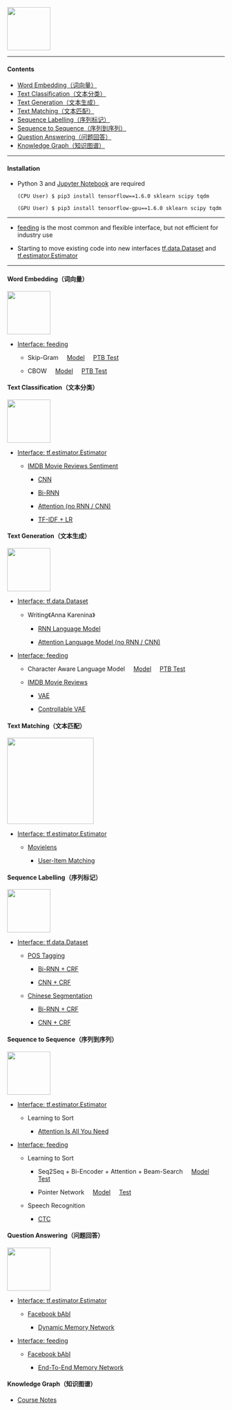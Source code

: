 <img src="https://github.com/zhedongzheng/finch/blob/master/nlp-models/assets/tensorflow_nlp.png" height='100'>

---
#### Contents
* [Word Embedding（词向量）](https://github.com/zhedongzheng/finch#word-embedding%E8%AF%8D%E5%90%91%E9%87%8F)
* [Text Classification（文本分类）](https://github.com/zhedongzheng/finch#text-classification%E6%96%87%E6%9C%AC%E5%88%86%E7%B1%BB)
* [Text Generation（文本生成）](https://github.com/zhedongzheng/finch#text-generation%E6%96%87%E6%9C%AC%E7%94%9F%E6%88%90)
* [Text Matching（文本匹配）](https://github.com/zhedongzheng/finch/blob/master/README.md#text-matching%E6%96%87%E6%9C%AC%E5%8C%B9%E9%85%8D)
* [Sequence Labelling（序列标记）](https://github.com/zhedongzheng/finch#sequence-labelling%E5%BA%8F%E5%88%97%E6%A0%87%E8%AE%B0)
* [Sequence to Sequence（序列到序列）](https://github.com/zhedongzheng/finch#sequence-to-sequence%E5%BA%8F%E5%88%97%E5%88%B0%E5%BA%8F%E5%88%97)
* [Question Answering（问题回答）](https://github.com/zhedongzheng/finch/blob/master/README.md#question-answering%E9%97%AE%E9%A2%98%E5%9B%9E%E7%AD%94)
* [Knowledge Graph（知识图谱）](https://github.com/zhedongzheng/finch#knowledge-graph%E7%9F%A5%E8%AF%86%E5%9B%BE%E8%B0%B1)

---
#### Installation 
* Python 3 and [Jupyter Notebook](http://jupyter.org/) are required

    ```
    (CPU User) $ pip3 install tensorflow==1.6.0 sklearn scipy tqdm
    
    (GPU User) $ pip3 install tensorflow-gpu==1.6.0 sklearn scipy tqdm
    ```
---

* [feeding](https://www.tensorflow.org/api_guides/python/reading_data#Feeding) is the most common and flexible interface, but not efficient for industry use

* Starting to move existing code into new interfaces [tf.data.Dataset](https://www.tensorflow.org/api_docs/python/tf/data/Dataset) and [tf.estimator.Estimator](https://www.tensorflow.org/api_docs/python/tf/estimator/Estimator)
---

#### Word Embedding（词向量）
<img src="https://github.com/zhedongzheng/finch/blob/master/nlp-models/assets/decoration_6.png" height='100'>

* [Interface: feeding](https://www.tensorflow.org/api_guides/python/reading_data#Feeding)

    * Skip-Gram &nbsp; &nbsp; [Model](https://github.com/zhedongzheng/finch/blob/master/nlp-models/tensorflow/word2vec_skipgram.py) &nbsp; &nbsp; [PTB Test](https://nbviewer.jupyter.org/github/zhedongzheng/finch/blob/master/nlp-models/tensorflow/word2vec_skipgram_test.ipynb)

    * CBOW &nbsp; &nbsp; [Model](https://github.com/zhedongzheng/finch/blob/master/nlp-models/tensorflow/word2vec_cbow.py) &nbsp; &nbsp; [PTB Test](https://nbviewer.jupyter.org/github/zhedongzheng/finch/blob/master/nlp-models/tensorflow/word2vec_cbow_test.ipynb)

#### Text Classification（文本分类）
<img src="https://github.com/zhedongzheng/finch/blob/master/nlp-models/assets/decoration_2.png" height='100'>

* [Interface: tf.estimator.Estimator](https://www.tensorflow.org/api_docs/python/tf/estimator)

    * [IMDB Movie Reviews Sentiment](http://ai.stanford.edu/~amaas/data/sentiment/)

        *  [CNN](https://nbviewer.jupyter.org/github/zhedongzheng/finch/blob/master/nlp-models/tensorflow/tf-estimator/concat_conv_1d_text_clf_imdb_test.ipynb)

        *  [Bi-RNN](https://nbviewer.jupyter.org/github/zhedongzheng/finch/blob/master/nlp-models/tensorflow/tf-estimator/rnn_text_clf_imdb_test.ipynb)

        *  [Attention (no RNN / CNN)](https://nbviewer.jupyter.org/github/zhedongzheng/finch/blob/master/nlp-models/tensorflow/tf-estimator/only_attn_text_clf_imdb_test.ipynb)

        *  [TF-IDF + LR](https://nbviewer.jupyter.org/github/zhedongzheng/finch/blob/master/nlp-models/tensorflow/tf-estimator/tfidf_imdb_test.ipynb)

#### Text Generation（文本生成）
<img src="https://github.com/zhedongzheng/finch/blob/master/nlp-models/assets/decoration_5.png" height='100'>

* [Interface: tf.data.Dataset](https://www.tensorflow.org/api_docs/python/tf/data)

    * Writing《Anna Karenina》
    
        * [RNN Language Model](https://nbviewer.jupyter.org/github/zhedongzheng/finch/blob/master/nlp-models/tensorflow/tf-data-api/char_rnn_beam_test.ipynb)
    
        *  [Attention Language Model (no RNN / CNN)](https://nbviewer.jupyter.org/github/zhedongzheng/finch/blob/master/nlp-models/tensorflow/tf-data-api/self_attn_lm_test.ipynb)

* [Interface: feeding](https://www.tensorflow.org/api_guides/python/reading_data#Feeding)

    * Character Aware Language Model &nbsp; &nbsp; [Model](https://github.com/zhedongzheng/finch/blob/master/nlp-models/tensorflow/cnn_rnn_text_gen.py) &nbsp; &nbsp; [PTB Test](https://nbviewer.jupyter.org/github/zhedongzheng/finch/blob/master/nlp-models/tensorflow/cnn_rnn_text_gen_test.ipynb) &nbsp; &nbsp;

    * [IMDB Movie Reviews](http://ai.stanford.edu/~amaas/data/sentiment/)

        * [VAE](https://github.com/zhedongzheng/finch/tree/master/nlp-models/tensorflow/vae)
        
        * [Controllable VAE](https://github.com/zhedongzheng/finch/tree/master/nlp-models/tensorflow/toward-control)

#### Text Matching（文本匹配）
<img src="https://github.com/zhedongzheng/finch/blob/master/nlp-models/assets/decoration_10.jpeg" height='200'>

* [Interface: tf.estimator.Estimator](https://www.tensorflow.org/api_docs/python/tf/estimator)

    * [Movielens](https://grouplens.org/datasets/movielens/)

        * [User-Item Matching](https://github.com/zhedongzheng/finch/tree/master/nlp-models/tensorflow/movielens)

#### Sequence Labelling（序列标记）
<img src="https://github.com/zhedongzheng/finch/blob/master/nlp-models/assets/decoration_4.jpg" height='100'>

* [Interface: tf.data.Dataset](https://www.tensorflow.org/api_docs/python/tf/data)

    * [POS Tagging](https://www.clips.uantwerpen.be/conll2000/chunking/)

        * [Bi-RNN + CRF](https://nbviewer.jupyter.org/github/zhedongzheng/finch/blob/master/nlp-models/tensorflow/tf-data-api/pos_birnn_crf_test.ipynb)

        * [CNN + CRF](https://nbviewer.jupyter.org/github/zhedongzheng/finch/blob/master/nlp-models/tensorflow/tf-data-api/cnn_seq_label_pos_test.ipynb)

    * [Chinese Segmentation](http://sighan.cs.uchicago.edu/bakeoff2005/)

        * [Bi-RNN + CRF](https://nbviewer.jupyter.org/github/zhedongzheng/finch/blob/master/nlp-models/tensorflow/tf-data-api/chseg_birnn_crf_test.ipynb)

        * [CNN + CRF](https://nbviewer.jupyter.org/github/zhedongzheng/finch/blob/master/nlp-models/tensorflow/tf-data-api/cnn_seq_label_chseg_test.ipynb)

#### Sequence to Sequence（序列到序列）
<img src="https://github.com/zhedongzheng/finch/blob/master/nlp-models/assets/decoration_1.png" height='100'>

* [Interface: tf.estimator.Estimator](https://www.tensorflow.org/api_docs/python/tf/estimator)

    * Learning to Sort

        * [Attention Is All You Need](https://github.com/zhedongzheng/finch/tree/master/nlp-models/tensorflow/attn_is_all_u_need)

* [Interface: feeding](https://www.tensorflow.org/api_guides/python/reading_data#Feeding)

    * Learning to Sort

        * Seq2Seq + Bi-Encoder + Attention + Beam-Search &nbsp; &nbsp; [Model](https://github.com/zhedongzheng/finch/blob/master/nlp-models/tensorflow/seq2seq_ultimate.py) &nbsp; &nbsp; [Test](https://nbviewer.jupyter.org/github/zhedongzheng/finch/blob/master/nlp-models/tensorflow/seq2seq_ultimate_test.ipynb) 

        * Pointer Network &nbsp; &nbsp; [Model](https://github.com/zhedongzheng/finch/blob/master/nlp-models/tensorflow/pointer_net.py) &nbsp; &nbsp; [Test](https://nbviewer.jupyter.org/github/zhedongzheng/finch/blob/master/nlp-models/tensorflow/pointer_net_test.ipynb)

    * Speech Recognition

        * [CTC](https://github.com/zhedongzheng/finch/tree/master/nlp-models/tensorflow/asr)

#### Question Answering（问题回答）
<img src="https://github.com/zhedongzheng/finch/blob/master/nlp-models/assets/dmn-details.png" height='100'>

* [Interface: tf.estimator.Estimator](https://www.tensorflow.org/api_docs/python/tf/estimator)

    * [Facebook bAbI](https://research.fb.com/downloads/babi/) 

        * [Dynamic Memory Network](https://github.com/zhedongzheng/finch/tree/master/nlp-models/tensorflow/dmn) 

* [Interface: feeding](https://www.tensorflow.org/api_guides/python/reading_data#Feeding)

    * [Facebook bAbI](https://research.fb.com/downloads/babi/)

        * [End-To-End Memory Network](https://github.com/zhedongzheng/finch/tree/master/nlp-models/tensorflow/end2end_mn) 

#### Knowledge Graph（知识图谱）
* [Course Notes](https://github.com/zhedongzheng/finch/blob/master/nlp-models/kg/notes.md)
